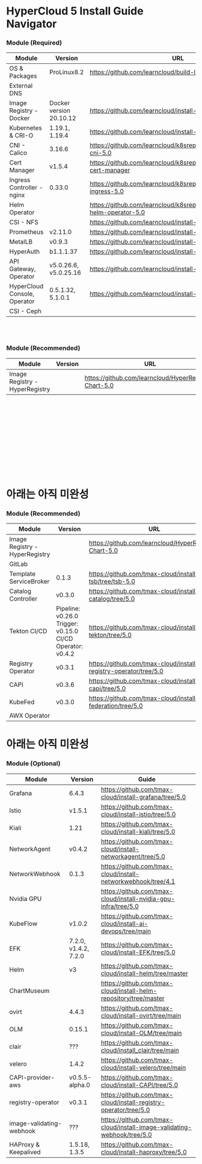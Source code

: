 # HyperCloud 5 Install Guide Navigator

### Module (Required)
| Module                            | Version                                                         | URL                                                              |
| --------------------------------- | --------------------------------------------------------------- | ---------------------------------------------------------------- |
| OS & Packages                     | ProLinux8.2                                                     | https://github.com/learncloud/build-local-repo-prolinux8.2       |
| External DNS                      |                                                                 |                                                                  |
| Image Registry - Docker           | Docker version 20.10.12                                         | https://github.com/learncloud/install-registry-docker-ce         |
| Kubernetes & CRI-O                | 1.19.1, 1.19.4                                                  | https://github.com/learncloud/install-k8s-5.0                    |
| CNI - Calico                      | 3.16.6                                                          | https://github.com/learncloud/k8srepo/tree/main/v5.0/install-cni-5.0    |
| Cert Manager                      | v1.5.4                                                          | https://github.com/learncloud/k8srepo/tree/main/v5.0/install-cert-manager     |
| Ingress Controller - nginx        | 0.33.0                                                          | https://github.com/learncloud/k8srepo/tree/main/v5.0/install-ingress-5.0 |
| Helm Operator                     |                                                                 | https://github.com/learncloud/k8srepo/tree/main/v5.0/install-helm-operator-5.0|
| CSI - NFS                         |                                                                 | https://github.com/learncloud/install-nfs-5.0                    |
| Prometheus                        | v2.11.0                                                         | https://github.com/learncloud/install-prometheus-5.0             |
| MetalLB                           | v0.9.3                                                          | https://github.com/learncloud/install-metallb-5.0                |
| HyperAuth                         | b1.1.1.37                                                       | https://github.com/learncloud/install-hyperauth-5.0              |
|  API Gateway, Operator            | v5.0.26.6, v5.0.25.16                                           | https://github.com/learncloud/install-hypercloud-5.0             |
| HyperCloud Console, Operator      | 0.5.1.32, 5.1.0.1                                               | https://github.com/learncloud/install-console-5.0                |
| CSI - Ceph                        |                                                                 |                                                                  |

<br><br>
### Module (Recommended)
| Module                            | Version                                                         | URL                                                              |
| --------------------------------- | --------------------------------------------------------------- | ---------------------------------------------------------------- |
| Image Registry - HyperRegistry    |                                                                 | https://github.com/learncloud/HyperRegistry-Chart-5.0            |



<br><br><br><br><br><br><br><br><br><br><br>
# 아래는 아직 미완성 

### Module (Recommended)
| Module                            | Version                                                         | URL                                                              |
| --------------------------------- | --------------------------------------------------------------- | ---------------------------------------------------------------- |
| Image Registry - HyperRegistry    |                                                                 | https://github.com/learncloud/HyperRegistry-Chart-5.0            |
| GitLab                            |                                                                 |                                                                  |
| Template ServiceBroker            | 0.1.3                                                           | https://github.com/tmax-cloud/install-tsb/tree/tsb-5.0           |
| Catalog Controller                | v0.3.0                                                          | https://github.com/tmax-cloud/install-catalog/tree/5.0           |
| Tekton CI/CD                      | Pipeline: v0.26.0<br>Trigger: v0.15.0<br>CI/CD Operator: v0.4.2 | https://github.com/tmax-cloud/install-tekton/tree/5.0            |
| Registry Operator                 | v0.3.1                                                          | https://github.com/tmax-cloud/install-registry-operator/tree/5.0 |
| CAPI                              | v0.3.6                                                          | https://github.com/tmax-cloud/install-capi/tree/5.0              |
| KubeFed                           | v0.3.0                                                          | https://github.com/tmax-cloud/install-federation/tree/5.0        |
| AWX Operator                      |                                                                 |                                                                  |


# 아래는 아직 미완성 


### Module (Optional)
| Module                   | Version              | Guide                                                                   |
| ------------------------ | -------------------- | ----------------------------------------------------------------------- |
| Grafana                  | 6.4.3                | https://github.com/tmax-cloud/install-grafana/tree/5.0                  |
| Istio                    | v1.5.1               | https://github.com/tmax-cloud/install-istio/tree/5.0                    |
| Kiali                    | 1.21                 | https://github.com/tmax-cloud/install-kiali/tree/5.0                    |
| NetworkAgent             | v0.4.2               | https://github.com/tmax-cloud/install-networkagent/tree/5.0             |
| NetworkWebhook           | 0.1.3                | https://github.com/tmax-cloud/install-networkwebhook/tree/4.1           |
| Nvidia GPU               |                      | https://github.com/tmax-cloud/install-nvidia-gpu-infra/tree/5.0         |
| KubeFlow                 | v1.0.2               | https://github.com/tmax-cloud/install-ai-devops/tree/main               |
| EFK                      | 7.2.0, v1.4.2, 7.2.0 | https://github.com/tmax-cloud/install-EFK/tree/5.0                      |
| Helm                     | v3                   | https://github.com/tmax-cloud/install-helm/tree/master                  |
| ChartMuseum              |                      | https://github.com/tmax-cloud/install-helm-repository/tree/master       |
| ovirt                    | 4.4.3                | https://github.com/tmax-cloud/install-ovirt/tree/main                   |
| OLM                      | 0.15.1               | https://github.com/tmax-cloud/install-OLM/tree/main                     |
| clair                    | ???                  | https://github.com/tmax-cloud/install_clair/tree/main                   |
| velero                   | 1.4.2                | https://github.com/tmax-cloud/install-velero/tree/main                  |
| CAPI-provider-aws        | v0.5.5-alpha.0       | https://github.com/tmax-cloud/install-CAPI/tree/5.0                     |
| registry-operator        | v0.3.1               | https://github.com/tmax-cloud/install-registry-operator/tree/5.0        |
| image-validating-webhook | ???                  | https://github.com/tmax-cloud/install-image-validating-webhook/tree/5.0 |
| HAProxy & Keepalived     | 1.5.18, 1.3.5        | https://github.com/tmax-cloud/install-haproxy/tree/5.0 |
